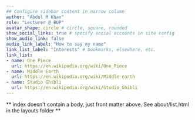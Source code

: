 ```yaml
---
## Configure sidebar content in narrow column
author: "Abdul M Khan"
role: "Lecturer @ BUP"
avatar_shape: circle # circle, square, rounded
show_social_links: true # specify social accounts in site config
show_audio_link: false
audio_link_label: "How to say my name"
link_list_label: "Interests" # bookmarks, elsewhere, etc.
link_list:
- name: One Piece
  url: https://en.wikipedia.org/wiki/One_Piece
- name: Middle Earth
  url: https://en.wikipedia.org/wiki/Middle-earth
- name: Studio Ghibli
  url: https://en.wikipedia.org/wiki/Studio_Ghibli
---
```


** index doesn't contain a body, just front matter above.
See about/list.html in the layouts folder **
